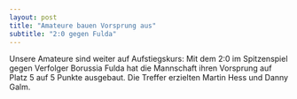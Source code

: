 ```yaml
---
layout: post
title: "Amateure bauen Vorsprung aus"
subtitle: "2:0 gegen Fulda"
---
```


Unsere Amateure sind weiter auf Aufstiegskurs: Mit dem 2:0 im Spitzenspiel gegen Verfolger Borussia Fulda hat die Mannschaft ihren Vorsprung auf Platz 5 auf 5 Punkte ausgebaut. Die Treffer erzielten Martin Hess und Danny Galm.


